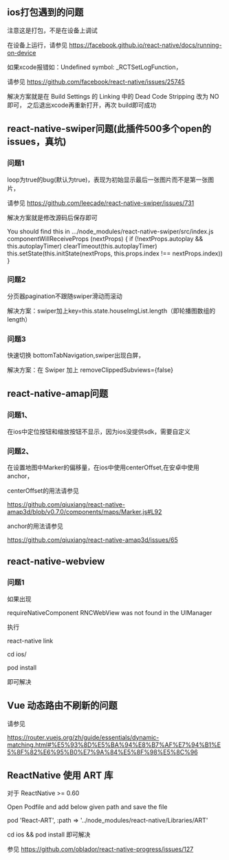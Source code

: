 ## ios打包遇到的问题
注意这是打包，不是在设备上调试

在设备上运行，请参见 https://facebook.github.io/react-native/docs/running-on-device

如果xcode报错如：Undefined symbol: _RCTSetLogFunction，

请参见 https://github.com/facebook/react-native/issues/25745

解决方案就是在 Build Settings 的 Linking 中的 Dead Code Stripping 改为 NO即可，
之后退出xcode再重新打开，再次 build即可成功

## react-native-swiper问题(此插件500多个open的issues，真坑)
### 问题1
loop为true的bug(默认为true)，表现为初始显示最后一张图片而不是第一张图片，

请参见 https://github.com/leecade/react-native-swiper/issues/731

解决方案就是修改源码后保存即可

You should find this in .../node_modules/react-native-swiper/src/index.js
componentWillReceiveProps (nextProps) {
    if (!nextProps.autoplay && this.autoplayTimer) clearTimeout(this.autoplayTimer)
    this.setState(this.initState(nextProps, this.props.index !== nextProps.index))
}

### 问题2

分页器pagination不跟随swiper滑动而滚动

解决方案：swiper加上key=this.state.houseImgList.length（即轮播图数组的length）

### 问题3

快速切换 bottomTabNavigation,swiper出现白屏，

解决方案：在 Swiper 加上 removeClippedSubviews={false}

## react-native-amap问题

### 问题1、

在ios中定位按钮和缩放按钮不显示，因为ios没提供sdk，需要自定义

### 问题2、

在设置地图中Marker的偏移量，在ios中使用centerOffset,在安卓中使用anchor，

centerOffset的用法请参见

https://github.com/qiuxiang/react-native-amap3d/blob/v0.7.0/components/maps/Marker.js#L92

anchor的用法请参见 

https://github.com/qiuxiang/react-native-amap3d/issues/65

## react-native-webview

### 问题1

如果出现 

requireNativeComponent RNCWebView was not found in the UIManager

执行 

react-native link

cd  ios/

pod install 

即可解决

## Vue 动态路由不刷新的问题

请参见 

https://router.vuejs.org/zh/guide/essentials/dynamic-matching.html#%E5%93%8D%E5%BA%94%E8%B7%AF%E7%94%B1%E5%8F%82%E6%95%B0%E7%9A%84%E5%8F%98%E5%8C%96


## ReactNative 使用 ART 库

对于 ReactNative >= 0.60

Open Podfile and add below given path and save the file

pod 'React-ART', :path => '../node_modules/react-native/Libraries/ART'
 
cd ios && pod install 即可解决

参见 https://github.com/oblador/react-native-progress/issues/127
